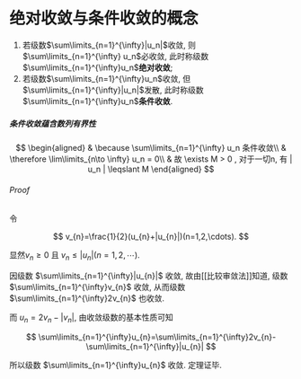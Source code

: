# 绝对收敛与条件收敛的概念

1. 若级数$\sum\limits_{n=1}^{\infty}|u_n|$收敛, 则$\sum\limits_{n=1}^{\infty} u_n$必收敛, 此时称级数$\sum\limits_{n=1}^{\infty}u_n$**绝对收敛**;
1. 若级数$\sum\limits_{n=1}^{\infty}u_n$收敛, 但$\sum\limits_{n=1}^{\infty}|u_n|$发散, 此时称级数$\sum\limits_{n=1}^{\infty}u_n$**条件收敛**.

##### 条件收敛蕴含数列有界性

$$
\begin{aligned}
	& \because \sum\limits_{n=1}^{\infty} u_n 条件收敛\\
	& \therefore \lim\limits_{n\to \infty} u_n = 0\\
	& 故 \exists M > 0 , 对于一切n, 有 | u_n | \leqslant M
\end{aligned}
$$

###### Proof

令

$$
v_{n}=\frac{1}{2}(u_{n}+|u_{n}|)(n=1,2,\cdots).
$$

显然$v_{n}\geqslant 0$ 且 $v_{n}\leqslant |u_{n}|(n=1,2,\cdots)$.

因级数 $\sum\limits_{n=1}^{\infty}|u_{n}|$ 收敛,
故由[[比较审敛法]]知道, 级数 $\sum\limits_{n=1}^{\infty}v_{n}$ 收敛,
从而级数 $\sum\limits_{n=1}^{\infty}2v_{n}$ 也收敛.

而 $u_{n}=2v_{n}-|v_{n}|$, 由收敛级数的基本性质可知

$$
\sum\limits_{n=1}^{\infty}u_{n}=\sum\limits_{n=1}^{\infty}2v_{n}-\sum\limits_{n=1}^{\infty}|u_{n}|
$$

所以级数 $\sum\limits_{n=1}^{\infty}u_{n}$ 收敛. 定理证毕.
